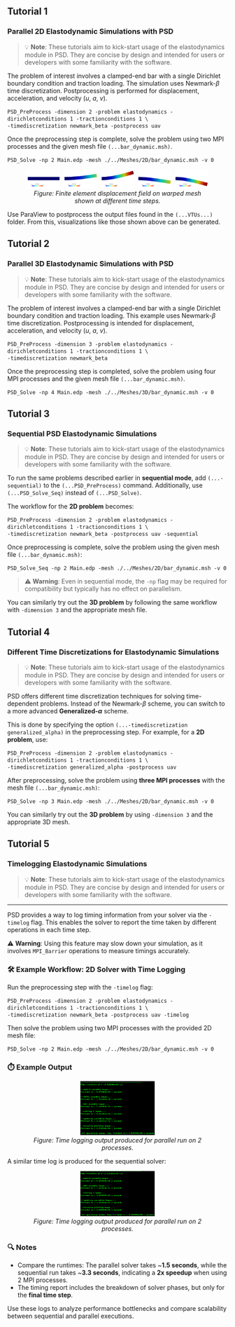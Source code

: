 ## Tutorial 1
### Parallel 2D Elastodynamic Simulations with PSD

> 💡 **Note**: These tutorials aim to kick-start usage of the elastodynamics module in PSD. They are concise by design and intended for users or developers with some familiarity with the software.

The problem of interest involves a clamped-end bar with a single Dirichlet boundary condition and traction loading. The simulation uses Newmark-$\beta$ time discretization. Postprocessing is performed for displacement, acceleration, and velocity ($u$, $a$, $v$).

<pre><code>PSD_PreProcess -dimension 2 -problem elastodynamics -dirichletconditions 1 -tractionconditions 1 \
-timediscretization newmark_beta -postprocess uav
</code></pre>

Once the preprocessing step is complete, solve the problem using two MPI processes and the given mesh file `(...bar_dynamic.msh)`.

<pre><code>PSD_Solve -np 2 Main.edp -mesh ./../Meshes/2D/bar_dynamic.msh -v 0
</code></pre>

<figure style="text-align: center;">
  <img src="_images/elastodynamics/ed-u0.png" width="18%" alt="Displacement field at time step 0" style="margin-right: 1%;">
  <img src="_images/elastodynamics/ed-u2.png" width="18%" alt="Displacement field at time step 2" style="margin-right: 1%;">
  <img src="_images/elastodynamics/ed-u3.png" width="18%" alt="Displacement field at time step 3" style="margin-right: 1%;">
  <img src="_images/elastodynamics/ed-u4.png" width="18%" alt="Displacement field at time step 4" style="margin-right: 1%;">
  <img src="_images/elastodynamics/ed-u5.png" width="18%" alt="Displacement field at time step 5">
  <figcaption><em>Figure: Finite element displacement field on warped mesh shown at different time steps.</em></figcaption>
</figure>

Use ParaView to postprocess the output files found in the `(...VTUs...)` folder. From this, visualizations like those shown above can be generated.

## Tutorial 2
### Parallel 3D Elastodynamic Simulations with PSD

> 💡 **Note**: These tutorials aim to kick-start usage of the elastodynamics module in PSD. They are concise by design and intended for users or developers with some familiarity with the software.

The problem of interest involves a clamped-end bar with a single Dirichlet boundary condition and traction loading. This example uses Newmark-$\beta$ time discretization. Postprocessing is intended for displacement, acceleration, and velocity ($u$, $a$, $v$).

<pre><code>PSD_PreProcess -dimension 3 -problem elastodynamics -dirichletconditions 1 -tractionconditions 1 \
-timediscretization newmark_beta
</code></pre>

Once the preprocessing step is completed, solve the problem using four MPI processes and the given mesh file `(...bar_dynamic.msh)`.

<pre><code>PSD_Solve -np 4 Main.edp -mesh ./../Meshes/3D/bar_dynamic.msh -v 0
</code></pre>


## Tutorial 3
### Sequential PSD Elastodynamic Simulations

> 💡 **Note**: These tutorials aim to kick-start usage of the elastodynamics module in PSD. They are concise by design and intended for users or developers with some familiarity with the software.

To run the same problems described earlier in **sequential mode**, add `(...-sequential)` to the `(...PSD_PreProcess)` command. Additionally, use `(...PSD_Solve_Seq)` instead of `(...PSD_Solve)`.

The workflow for the **2D problem** becomes:

<pre><code>PSD_PreProcess -dimension 2 -problem elastodynamics -dirichletconditions 1 -tractionconditions 1 \
-timediscretization newmark_beta -postprocess uav -sequential
</code></pre>

Once preprocessing is complete, solve the problem using the given mesh file `(...bar_dynamic.msh)`:

<pre><code>PSD_Solve_Seq -np 2 Main.edp -mesh ./../Meshes/2D/bar_dynamic.msh -v 0
</code></pre>

> ⚠️ **Warning**: Even in sequential mode, the `-np` flag may be required for compatibility but typically has no effect on parallelism.

You can similarly try out the **3D problem** by following the same workflow with `-dimension 3` and the appropriate mesh file.

## Tutorial 4
### Different Time Discretizations for Elastodynamic Simulations

> 💡 **Note**: These tutorials aim to kick-start usage of the elastodynamics module in PSD. They are concise by design and intended for users or developers with some familiarity with the software.

PSD offers different time discretization techniques for solving time-dependent problems. Instead of the Newmark-$\beta$ scheme, you can switch to a more advanced **Generalized-$\alpha$** scheme.

This is done by specifying the option `(...-timediscretization generalized_alpha)` in the preprocessing step. For example, for a **2D problem**, use:

<pre><code>PSD_PreProcess -dimension 2 -problem elastodynamics -dirichletconditions 1 -tractionconditions 1 \
-timediscretization generalized_alpha -postprocess uav
</code></pre>

After preprocessing, solve the problem using **three MPI processes** with the mesh file `(...bar_dynamic.msh)`:

<pre><code>PSD_Solve -np 3 Main.edp -mesh ./../Meshes/2D/bar_dynamic.msh -v 0
</code></pre>

You can similarly try out the **3D problem** by using `-dimension 3` and the appropriate 3D mesh.


## Tutorial 5
### Timelogging Elastodynamic Simulations


> 💡 **Note**: These tutorials aim to kick-start usage of the elastodynamics module in PSD. They are concise by design and intended for users or developers with some familiarity with the software.

---

PSD provides a way to log timing information from your solver via the `-timelog` flag. This enables the solver to report the time taken by different operations in each time step.  

⚠️ **Warning**: Using this feature may slow down your simulation, as it involves `MPI_Barrier` operations to measure timings accurately.


### 🛠 Example Workflow: 2D Solver with Time Logging

Run the preprocessing step with the `-timelog` flag:

<pre><code>PSD_PreProcess -dimension 2 -problem elastodynamics -dirichletconditions 1 -tractionconditions 1 \
-timediscretization newmark_beta -postprocess uav -timelog
</code></pre>

Then solve the problem using two MPI processes with the provided 2D mesh file:

<pre><code>PSD_Solve -np 2 Main.edp -mesh ./../Meshes/2D/bar_dynamic.msh -v 0
</code></pre>


### ⏱️ Example Output

<figure style="text-align: center;">
  <img src="_images/elastodynamics/ed-time-par.png" width="40%" alt="Time logging output produced for parallel run on 2 processes">
  <figcaption><em>Figure: Time logging output produced for parallel run on 2 processes.</em></figcaption>
</figure>


A similar time log is produced for the sequential solver:

<figure style="text-align: center;">
  <img src="_images/elastodynamics/ed-time-seq.png" width="40%" alt="Time logging output produced for parallel run on 2 processes">
  <figcaption><em>Figure: Time logging output produced for parallel run on 2 processes.</em></figcaption>
</figure>



### 🔍 Notes

- Compare the runtimes: The parallel solver takes ~**1.5 seconds**, while the sequential run takes ~**3.3 seconds**, indicating a **2x speedup** when using 2 MPI processes.
- The timing report includes the breakdown of solver phases, but only for the **final time step**.

Use these logs to analyze performance bottlenecks and compare scalability between sequential and parallel executions.
